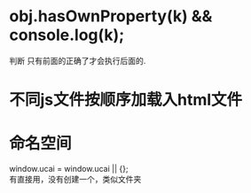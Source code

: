 # obj.hasOwnProperty(k) && console.log(k);
判断 只有前面的正确了才会执行后面的.

# 不同js文件按顺序加载入html文件



# 命名空间
window.ucai = window.ucai || {};  
有直接用，没有创建一个，类似文件夹  
